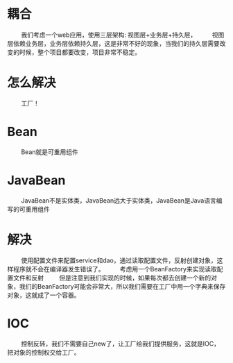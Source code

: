 
# 耦合
&emsp;&emsp; 我们考虑一个web应用，使用三层架构: 视图层+业务层+持久层，
&emsp;&emsp; 视图层依赖业务层，业务层依赖持久层，这是非常不好的现象，当我们的持久层需要改变的时候，整个项目都要改变，项目非常不稳定。

# 怎么解决
&emsp;&emsp; 工厂！
<!-- more -->

# Bean
&emsp;&emsp; Bean就是可重用组件

# JavaBean
&emsp;&emsp; JavaBean不是实体类，JavaBean远大于实体类，JavaBean是Java语言编写的可重用组件

#  解决
&emsp;&emsp; 使用配置文件来配置service和dao，通过读取配置文件，反射创建对象，这样程序就不会在编译器发生错误了。
&emsp;&emsp; 考虑用一个BeanFactory来实现读取配置文件和反射
&emsp;&emsp; 但是注意到我们实现的时候，如果每次都去创建一个新的对象，我们的BeanFactory可能会非常大，所以我们需要在工厂中用一个字典来保存对象，这就成了一个容器。 

# IOC
&emsp;&emsp; 控制反转，我们不需要自己new了，让工厂给我们提供服务，这就是IOC，把对象的控制权交给工厂。
